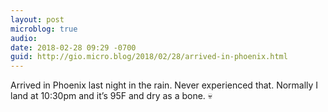 ```yaml
---
layout: post
microblog: true
audio: 
date: 2018-02-28 09:29 -0700
guid: http://gio.micro.blog/2018/02/28/arrived-in-phoenix.html
---
```

Arrived in Phoenix last night in the rain. Never experienced that. Normally I land at 10:30pm and it’s 95F and dry as a bone. 💀
